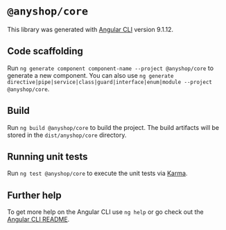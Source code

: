 # `@anyshop/core`

This library was generated with [Angular CLI](https://github.com/angular/angular-cli) version 9.1.12.

## Code scaffolding

Run `ng generate component component-name --project @anyshop/core` to generate a new component. You can also use `ng generate directive|pipe|service|class|guard|interface|enum|module --project @anyshop/core`.

## Build

Run `ng build @anyshop/core` to build the project. The build artifacts will be stored in the `dist/anyshop/core` directory.

## Running unit tests

Run `ng test @anyshop/core` to execute the unit tests via [Karma](https://karma-runner.github.io).

## Further help

To get more help on the Angular CLI use `ng help` or go check out the [Angular CLI README](https://github.com/angular/angular-cli/blob/master/README.md).
